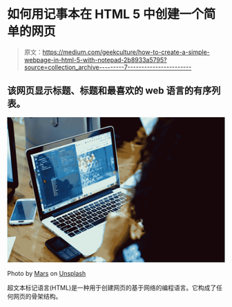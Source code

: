 # 如何用记事本在 HTML 5 中创建一个简单的网页

> 原文：<https://medium.com/geekculture/how-to-create-a-simple-webpage-in-html-5-with-notepad-2b8933a5795?source=collection_archive---------7----------------------->

## 该网页显示标题、标题和最喜欢的 web 语言的有序列表。

![](img/a71616e5b6ee88bdc38f94e204b4f35b.png)

Photo by [Mars](https://unsplash.com/@heylagostechie?utm_source=unsplash&utm_medium=referral&utm_content=creditCopyText) on [Unsplash](https://unsplash.com/s/photos/html5?utm_source=unsplash&utm_medium=referral&utm_content=creditCopyText)

超文本标记语言(HTML)是一种用于创建网页的基于网络的编程语言。它构成了任何网页的骨架结构。